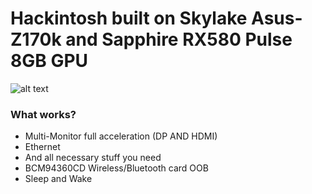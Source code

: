 # Hackintosh built on Skylake Asus-Z170k and Sapphire RX580 Pulse 8GB GPU 
![alt text](https://raw.githubusercontent.com/29satnam/Skylake-RX580-Hackintosh/master/simage.png)

### What works?

  - Multi-Monitor full acceleration (DP AND HDMI)
  - Ethernet
  - And all necessary stuff you need
  - BCM94360CD Wireless/Bluetooth card OOB
  - Sleep and Wake
